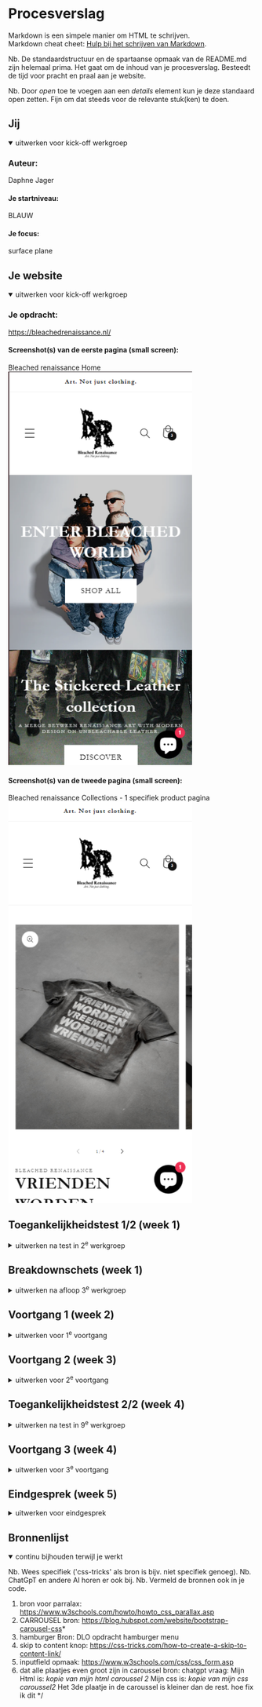 # Procesverslag
Markdown is een simpele manier om HTML te schrijven.  
Markdown cheat cheet: [Hulp bij het schrijven van Markdown](https://github.com/adam-p/markdown-here/wiki/Markdown-Cheatsheet).

Nb. De standaardstructuur en de spartaanse opmaak van de README.md zijn helemaal prima. Het gaat om de inhoud van je procesverslag. Besteedt de tijd voor pracht en praal aan je website.

Nb. Door *open* toe te voegen aan een *details* element kun je deze standaard open zetten. Fijn om dat steeds voor de relevante stuk(ken) te doen.





## Jij

<details open>
  <summary>uitwerken voor kick-off werkgroep</summary>

  ### Auteur:
  Daphne Jager

  #### Je startniveau:
  BLAUW

  #### Je focus:
  surface plane
 
</details>





## Je website

<details open>
  <summary>uitwerken voor kick-off werkgroep</summary>

  ### Je opdracht:
  https://bleachedrenaissance.nl/ 

  #### Screenshot(s) van de eerste pagina (small screen): 
  Bleached renaissance Home
  <img src="images/site.kleinscherm.png" width="375px" alt="omschrijving van de pagina">

  #### Screenshot(s) van de tweede pagina (small screen):
  Bleached renaissance Collections - 1 specifiek product pagina
  <img src="images/site2.kleinscherm.png" width="375px" alt="omschrijving van de pagina">
 
</details>



## Toegankelijkheidstest 1/2 (week 1)

<details>
  <summary>uitwerken na test in 2<sup>e</sup> werkgroep</summary>

  ### Bevindingen
  Lijst met je bevindingen die in de test naar voren kwamen:
  - bij de taal/geld werd deze 2 keer voorgelezen
  - logo heeft een goeie duidelijke alt text
  - website loopt vast als je wilt scrollen tijdens het readen, weet niet of het komt door de site of de reader.
  - de lijst wordt goed voorgelezen met 1/4 tot 4/4 
  - leest sommige dingen die niet zichtbaar zijn
  - als er fotos zijn met onderetiteling wordt er geen alt text bij de foto gegeven.

  A11y Checklist:
  - "Use plain language and avoid figures of speech, idioms, and complicated metaphors." De site gebruikt in de teksten
  best veel metaforen, wat wel a
  - "Make sure that button, a, and label element content is unique and descriptive." De twee knoppen zeggen "shop all" en "discover", dit is niet heel duidelijk over wat je nou gaat discoveren. Maar de text boven de knop maakt het dan wel weer wat meer duidelijk.
  - "Use left-aligned text for left-to-right (LTR) languages, and right-aligned text for right-to-left (RTL) languages." dit wordt wel gedaan.
  - "Validate your HTML." ik weet niet hoe ik hun html moet validaten?
  - "Use a lang attribute on the html element." Ja, die wordt gebruikt
  - "Provide a unique title for each page or view." Ze gebruiken een duidelijke titel
  - "Ensure that viewport zoom is not disabled." De viewport staat goed
  - "Use landmark elements to indicate important content regions." Dit wordt goed gedaan
  - "Ensure a linear content flow." 
  - "Avoid using the autofocus attribute." deze gebruiken ze niet
  - "Allow extending session timeouts." Hiervan weet ik niet goed hoe ik moet vinden of ze dit doen
  - "Remove title attribute tooltips." de informatie in hun title tag is niet extreem belangrijk, het verteld alleen de titel van de site.
  - "Make sure there is a visible focus style for interactive elements that are navigated to via keyboard input." Ja, je kan goed zien waar je bent op de website.
  - "Check to see that keyboard focus order matches the visual layout." Ja, alles is op een goede volgorde
  - "Remove invisible focusable elements." Er komt geen focus op elementen die het niet horen te hebben.
  - "Make sure that all img elements have an alt attribute." De foto's hebben geen of geen duidelijke alt text.
  - "Make sure that decorative images use null alt (empty) attribute values." De foto's hebben geen of geen duidelijke alt text.
  - "Provide a text alternative for complex images such as charts, graphs, and maps." De fotos hebben wel allemaal een alt source.
  - "For images containing text, make sure the alt description includes the image's text." er zijn geen foto's met text erop.
  - "Use heading elements to introduce content." dit wordt goed gedaan.
  - "Use only one h1 element per page or view." Er wordt maar 1 h1 gebruikt, maar hier staat verder geen text in.
  - "Heading elements should be written in a logical sequence." Dit wordt goed gedaan
  - "Don't skip heading levels." Dit wordt goed gedaan
  - "Use list elements (ol, ul, and dl elements) for list content." Dit wodt goed gedaan
  - "Use the a element for links." Dit wordt goed gedaan
  - "Ensure that links are recognizable as links." Niet alle links zijn underlined, bij sommige word hier een pijltje voor gebruikt, maar dat is ook duidelijk.
  - "Ensure that controls have :focus states." Dit klopt
  - "Use the button element for buttons." Dit klopt
  - "Provide a skip link and make sure that it is visible when focused." Dit hebben ze gedaan
  - "Identify links that open in a new tab or window." Er zijn geen links naar een ander tabblad
  - "Use the table element to describe tabular data." Zijn niet van toepassing
  - "Use the th element for table headers (with appropriate scope attributes)." Zijn niet van toepassing
  - "Use the caption element to provide a title for the table." Zijn niet van toepassing
  - "All inputs in a form are associated with a corresponding label element." Dit klopt
  - "Use fieldset and legend elements where appropriate." nvt
  - "Inputs use autocomplete where appropriate." bij email input wordt dit gebruikt.
  - "Make sure that form input errors are displayed in list above the form after submission." bij email input wordt dit gebruikt.
  - "Associate input error messaging with the input it corresponds to." De error message staat duidelijk bij het veld.
  - "Make sure that error, warning, and success states are not visually communicated by just color." Dit wordt goed gedaan
  - "Make sure that media does not autoplay." nvt
  - "Ensure that media controls use appropriate markup." nvt
  - "Check to see that all media can be paused." nvt
  - "Confirm the presence of captions." nvt
  - "Remove seizure triggers." nvt
  - "Confirm that transcripts are available." nvt
  - "Check your content in specialized browsing modes." Dit klopt
  - "Increase text size to 200%." Het is nog wel leesbaar, maar de letters worden wel heel groot
  - "Double-check that good proximity between content is maintained." Het is bruikbaar, maar wel wat lastiger
  - "Make sure color isn't the only way information is conveyed." dit wordt goed gedaan, alles is zwart wit
  - "Make sure instructions are not visual or audio-only." Dit klopt
  - "Use a simple, straightforward, and consistent layout." Dit is goed
  - "Ensure animations are subtle and do not flash too much" nvt
  - "Provide a mechanism to pause background video." nvt
  - "Make sure all animation obeys the prefers-reduced-motion media query." nvt
  - "Check the contrast for all normal-sized text." nvt
  - "Check the contrast for all large-sized text." goed
  - "Check the contrast for all icons." goed
  - "Check the contrast of borders for input elements (text input, radio buttons, checkboxes, etc.)." een beetje dun
  - "Check text that overlaps images or video." soms wat lastiger leesbaar
  - "Check custom ::selection colors." goed
  - "Check that the site can be rotated to any orientation." werkt
  - "Remove horizontal scrolling." goed
  - "Ensure that button and link icons can be activated with ease." goed
  - "Ensure sufficient space between interactive items in order to provide a scroll area." goed


</details>



## Breakdownschets (week 1)

<details>
  <summary>uitwerken na afloop 3<sup>e</sup> werkgroep</summary>

  ### de hele pagina: 
  <img src="images/sitemap.png" width="375px" alt="breakdown van de hele pagina">

  ### dynamisch deel (bijv menu): 
  <img src="readme-images/dummy-plaatje.jpg" width="375px" alt="breakdown van een dynamisch deel">

  ### wellicht nog een dynamisch deel (bijv filter): 
  <img src="readme-images/dummy-plaatje.jpg" width="375px" alt="breakdown van nog een dynamisch deel">

</details>





## Voortgang 1 (week 2)

<details>
  <summary>uitwerken voor 1<sup>e</sup> voortgang</summary>

  ### Stand van zaken
  Ik had een beetje een hectische week, waardoor het wat lastiger was om goed door te werken en af te maken. 
  Maar uiteindelijk is het wel gelukt om te beginnen.
  De opbouw ging eigenlijk wel goed en makkelijk. Alleen de text kon ik niet kopieren dus ik heb alles
  over moeten typen helaas. Ik twijfelde over of ik de sections goed heb gebruikt. 


  ### Agenda voor meeting
  samen met je groepje opstellen

  | student 1      | student 2          | student 3    | student 4        |
  | ---            | ---                | ---          | ---              |
  | dit bespreken  | en dit             | en ik dit    | en dan ik dat    |
  | en dat ook nog | dit als er tijd is | nog een punt | dit wil ik zeker |
  | ...            | ...                | ...          | ...              |


  ### Verslag van meeting
  hier na afloop snel de uitkomsten van de meeting vastleggen

  - goed op weg
  - beginnen met css
  - nog een punt
  - ...

</details>





## Voortgang 2 (week 3)

<details>
  <summary>uitwerken voor 2<sup>e</sup> voortgang</summary>

  ### Stand van zaken
  Ik had een moeilijke opstart met CSS, maar dit ging uiteindelijk wel beter. Nu moet ik Javascript nog doen, maar dit vind ik wel eng want ik weet daar eigenlijk niks meer van. 


  ### Agenda voor meeting
  samen met je groepje opstellen

  | student 1      | student 2          | student 3    | student 4        |
  | ---            | ---                | ---          | ---              |
  | ik vind het moeilijk om te beginnen met javascript  | en dit             | en ik dit    | en dan ik dat    |
  | de dark mode vind ik lastig | dit als er tijd is | nog een punt | dit wil ik zeker |
  | ...            | ...                | ...          | ...              |


  ### Verslag van meeting
  hier na afloop snel de uitkomsten van de meeting vastleggen

  - punt 1
  - punt 2
  - nog een punt
- ...

</details>





## Toegankelijkheidstest 2/2 (week 4)

<details>
  <summary>uitwerken na test in 9<sup>e</sup> werkgroep</summary>

  ### Bevindingen
    A11y Checklist:
  - "Use plain language and avoid figures of speech, idioms, and complicated metaphors." De voorgeschreven texten gebruiken wel wat metaforen. Maar verder is alles duidelijk.
  - "Make sure that button, a, and label element content is unique and descriptive." De twee knoppen zeggen "shop all" en "discover", dit is niet heel duidelijk over wat je nou gaat discoveren. Maar de text boven de knop maakt het dan wel weer wat meer duidelijk.
  - "Use left-aligned text for left-to-right (LTR) languages, and right-aligned text for right-to-left (RTL) languages." dit klopt
  - "Validate your HTML." de hamburger button is niet valid, omdat ik hier divjes gebruik voor de lijnen.
  - "Use a lang attribute on the html element." Ja, die wordt gebruikt
  - "Provide a unique title for each page or view." Ja dit klopt.
  - "Ensure that viewport zoom is not disabled." De viewport staat goed
  - "Use landmark elements to indicate important content regions." Dit wordt goed gedaan
  - "Ensure a linear content flow." 
  - "Avoid using the autofocus attribute." klopt
  - "Allow extending session timeouts." wordt niet gedaan
  - "Remove title attribute tooltips." de informatie in de title tag is niet extreem belangrijk, het verteld alleen de titel van de site.
  - "Make sure there is a visible focus style for interactive elements that are navigated to via keyboard input." Het is goed te zien.
  - "Check to see that keyboard focus order matches the visual layout." Ja, alles is op een goede volgorde
  - "Remove invisible focusable elements." Er komt geen focus op elementen die het niet horen te hebben.
  - "Make sure that all img elements have an alt attribute." Ik heb de fotos een duidelijke alt gegeven, dit hadden ze eerst niet.
  - "Make sure that decorative images use null alt (empty) attribute values." ja
  - "Provide a text alternative for complex images such as charts, graphs, and maps." Ik heb de fotos een duidelijke alt gegeven, dit hadden ze eerst niet.
  - "For images containing text, make sure the alt description includes the image's text." er zijn geen foto's met text erop.
  - "Use heading elements to introduce content." dit wordt goed gedaan.
  - "Use only one h1 element per page or view." Ik heb 1 h1 element, met text vergeleken met de originele website waar er geen text in staat.
  - "Heading elements should be written in a logical sequence." klopt
  - "Don't skip heading levels." klopt
  - "Use list elements (ol, ul, and dl elements) for list content." klopt
  - "Use the a element for links." klopt
  - "Ensure that links are recognizable as links." Niet alle links zijn underlined, bij sommige word hier een pijltje voor gebruikt, maar dat is ook duidelijk.
  - "Ensure that controls have :focus states." Dit klopt
  - "Use the button element for buttons." Dit klopt
  - "Provide a skip link and make sure that it is visible when focused." Dit heb ik gedaan
  - "Identify links that open in a new tab or window." Er zijn geen links naar een ander tabblad
  - "Use the table element to describe tabular data." Zijn niet van toepassing
  - "Use the th element for table headers (with appropriate scope attributes)." Zijn niet van toepassing
  - "Use the caption element to provide a title for the table." Zijn niet van toepassing
  - "All inputs in a form are associated with a corresponding label element." Dit klopt
  - "Use fieldset and legend elements where appropriate." nvt
  - "Inputs use autocomplete where appropriate." bij email input wordt dit gebruikt.
  - "Make sure that form input errors are displayed in list above the form after submission." bij email input wordt dit gebruikt.
  - "Associate input error messaging with the input it corresponds to." Dit heb ik nog niet.
  - "Make sure that error, warning, and success states are not visually communicated by just color." klopt
  - "Make sure that media does not autoplay." nvt
  - "Ensure that media controls use appropriate markup." nvt
  - "Check to see that all media can be paused." nvt
  - "Confirm the presence of captions." nvt
  - "Remove seizure triggers." nvt
  - "Confirm that transcripts are available." nvt
  - "Check your content in specialized browsing modes." Dit klopt
  - "Increase text size to 200%." Het is nog wel leesbaar, maar de letters worden wel heel groot
  - "Double-check that good proximity between content is maintained." Het is bruikbaar, maar wel wat lastiger
  - "Make sure color isn't the only way information is conveyed." dit klopt
  - "Make sure instructions are not visual or audio-only." Dit klopt
  - "Use a simple, straightforward, and consistent layout." Dit klopt
  - "Ensure animations are subtle and do not flash too much" nvt
  - "Provide a mechanism to pause background video." nvt
  - "Make sure all animation obeys the prefers-reduced-motion media query." nvt
  - "Check the contrast for all normal-sized text." nvt
  - "Check the contrast for all large-sized text." goed
  - "Check the contrast for all icons." goed
  - "Check the contrast of borders for input elements (text input, radio buttons, checkboxes, etc.)." een beetje dun
  - "Check text that overlaps images or video." soms wat lastiger leesbaar
  - "Check custom ::selection colors." goed
  - "Check that the site can be rotated to any orientation." werkt niet, ik heb niet responsive gewerkt
  - "Remove horizontal scrolling." goed
  - "Ensure that button and link icons can be activated with ease." goed
  - "Ensure sufficient space between interactive items in order to provide a scroll area." goed

</details>





## Voortgang 3 (week 4)

<details>
  <summary>uitwerken voor 3<sup>e</sup> voortgang</summary>

  ### Stand van zaken
  hier dit ging goed & dit was lastig (neem ook screenshots op van delen van je website en code)


  ### Agenda voor meeting
  samen met je groepje opstellen

  | student 1      | student 2          | student 3    | student 4        |
  | ---            | ---                | ---          | ---              |
  | dit bespreken  | en dit             | en ik dit    | en dan ik dat    |
  | en dat ook nog | dit als er tijd is | nog een punt | dit wil ik zeker |
  | ...            | ...                | ...          | ...              |


  ### Verslag van meeting
  hier na afloop snel de uitkomsten van de meeting vastleggen

  - punt 1
  - punt 2
  - nog een punt
  - ...

</details>





## Eindgesprek (week 5)

<details>
  <summary>uitwerken voor eindgesprek</summary>

  ### Je uitkomst - karakteristiek screenshots:
  <img src="readme-images/dummy-plaatje.jpg" width="375px" alt="uitomst opdracht 1">


  ### Dit ging goed/Heb ik geleerd: 
  Korte omschrijving met plaatjes

  <img src="readme-images/dummy-plaatje.jpg" width="375px" alt="top">


  ### Dit was lastig/Is niet gelukt:
  Korte omschrijving met plaatjes

  <img src="readme-images/dummy-plaatje.jpg" width="375px" alt="bummer">
</details>





## Bronnenlijst

<details open>
  <summary>continu bijhouden terwijl je werkt</summary>

  Nb. Wees specifiek ('css-tricks' als bron is bijv. niet specifiek genoeg). 
  Nb. ChatGpT en andere AI horen er ook bij.
  Nb. Vermeld de bronnen ook in je code.

  1. bron voor parralax: https://www.w3schools.com/howto/howto_css_parallax.asp
  2. CARROUSEL bron: https://blog.hubspot.com/website/bootstrap-carousel-css*
  3. hamburger Bron: DLO opdracht hamburger menu
  4. skip to content knop: https://css-tricks.com/how-to-create-a-skip-to-content-link/
  5. inputfield opmaak: https://www.w3schools.com/css/css_form.asp
  6. dat alle plaatjes even groot zijn in caroussel bron: chatgpt vraag: Mijn Html is: *kopie van mijn html caroussel 2*
 Mijn css is: *kopie van mijn css caroussel2*  Het 3de plaatje in de caroussel is kleiner dan de rest. hoe fix ik dit */

</details>